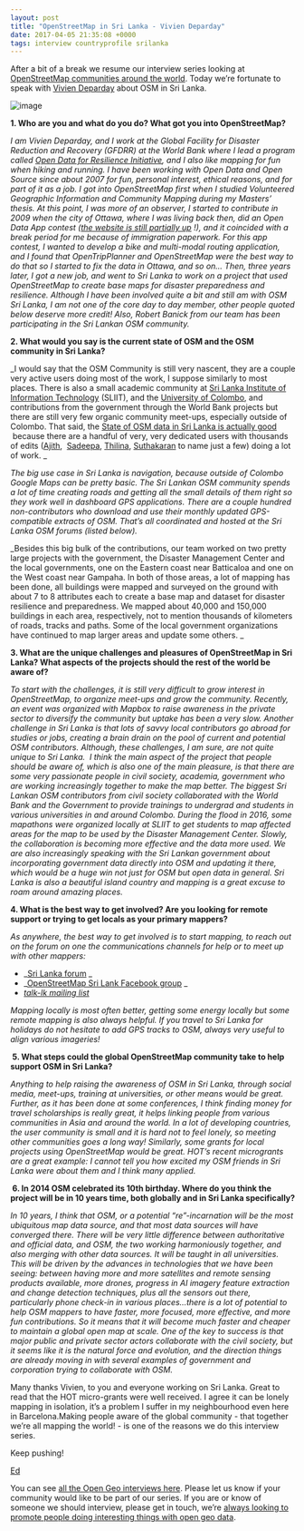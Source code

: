 ```yaml
--- 
layout: post
title: "OpenStreetMap in Sri Lanka - Vivien Deparday"
date: 2017-04-05 21:35:08 +0000
tags: interview countryprofile srilanka
---
```

After a bit of a break we resume our interview series looking at [OpenStreetMap communities around the world](http://blog.opencagedata.com/tagged/countryprofile). Today we’re fortunate to speak with [Vivien Deparday](https://twitter.com/vdeparday) about OSM in Sri Lanka.

![image](/images/tumblr_inline_onydu7yOfa1siukvl_540.png)

**1\. Who are you and what do you do? What got you into OpenStreetMap?**

_I am Vivien Deparday, and I work at the Global Facility for Disaster Reduction and Recovery (GFDRR) at the World Bank where I lead a program called [Open Data for Resilience Initiative](http://opendri.org), and I also like mapping for fun when hiking and running. I have been working with Open Data and Open Source since about 2007 for fun, personal interest, ethical reasons, and for part of it as a job. I got into OpenStreetMap first when I studied Volunteered Geographic Information and Community Mapping during my Masters’ thesis. At this point, I was more of an observer, I started to contribute in 2009 when the city of Ottawa, where I was living back then, did an Open Data App contest ([the website is still partially up](http://www.apps4ottawa.ca/) !), and it coincided with a break period for me because of immigration paperwork. For this app contest, I wanted to develop a bike and multi-modal routing application, and I found that OpenTripPlanner and OpenStreetMap were the best way to do that so I started to fix the data in Ottawa, and so on… Then, three years later, I got a new job, and went to Sri Lanka to work on a project that used OpenStreetMap to create base maps for disaster preparedness and resilience. Although I have been involved quite a bit and still am with OSM Sri Lanka, I am not one of the core day to day member, other people quoted below deserve more credit! Also, Robert Banick from our team has been participating in the Sri Lankan OSM community._  

**2\. What would you say is the current state of OSM and the OSM community in Sri Lanka?**

_I would say that the OSM Community is still very nascent, they are a couple very active users doing most of the work, I suppose similarly to most places. There is also a small academic community at [Sri Lanka Institute of Information Technology](http://www.sliit.lk/) (SLIIT), and the [University of Colombo](http://www.cmb.ac.lk/), and contributions from the government through the World Bank projects but there are still very few organic community meet-ups, especially outside of Colombo. That said, the [State of OSM data in Sri Lanka is actually good](http://bit.ly/2nUI8Kj)  because there are a handful of very, very dedicated users with thousands of edits ([Ajith](https://www.openstreetmap.org/user/ajithkarunaratne),  [Sadeepa](https://www.openstreetmap.org/user/Sadeepa%20Sepala), [Thilina](http://www.openstreetmap.org/user/Thilina), [Suthakaran](https://www.openstreetmap.org/user/Suthakaran/) to name just a few) doing a lot of work. _

_The big use case in Sri Lanka is navigation, because outside of Colombo Google Maps can be pretty basic. The Sri Lankan OSM community spends a lot of time creating roads and getting all the small details of them right so they work well in dashboard GPS applications. There are a couple hundred non-contributors who download and use their monthly updated GPS-compatible extracts of OSM. That’s all coordinated and hosted at the Sri Lanka OSM forums (listed below)._

_Besides this big bulk of the contributions, our team worked on two pretty large projects with the government, the Disaster Management Center and the local governments, one on the Eastern coast near Batticaloa and one on the West coast near Gampaha. In both of those areas, a lot of mapping has been done, all buildings were mapped and surveyed on the ground with about 7 to 8 attributes each to create a base map and dataset for disaster resilience and preparedness. We mapped about 40,000 and 150,000 buildings in each area, respectively, not to mention thousands of kilometers of roads, tracks and paths. Some of the local government organizations have continued to map larger areas and update some others. _  

**3\. What are the unique challenges and pleasures of OpenStreetMap in Sri Lanka? What aspects of the projects should the rest of the world be aware of?**

_To start with the challenges, it is still very difficult to grow interest in OpenStreetMap, to organize meet-ups and grow the community. Recently, an event was organized with Mapbox to raise awareness in the private sector to diversify the community but uptake has been a very slow. Another challenge in Sri Lanka is that lots of savvy local contributors go abroad for studies or jobs, creating a brain drain on the pool of current and potential OSM contributors. Although, these challenges, I am sure, are not quite unique to Sri Lanka.  I think the main aspect of the project that people should be aware of, which is also one of the main pleasure, is that there are some very passionate people in civil society, academia, government who are working increasingly together to make the map better. The biggest Sri Lankan OSM contributors from civil society collaborated with the World Bank and the Government to provide trainings to undergrad and students in various universities in and around Colombo. During the flood in 2016, some mapathons were organized locally at SLIIT to get students to map affected areas for the map to be used by the Disaster Management Center. Slowly, the collaboration is becoming more effective and the data more used. We are also increasingly speaking with the Sri Lankan government about incorporating government data directly into OSM and updating it there, which would be a huge win not just for OSM but open data in general. Sri Lanka is also a beautiful island country and mapping is a great excuse to roam around amazing places._  

**4\. What is the best way to get involved? Are you looking for remote support or trying to get locals as your primary mappers?**

_As anywhere, the best way to get involved is to start mapping, to reach out on the forum on one the communications channels for help or to meet up with other mappers:_

*   _[Sri Lanka forum](http://lkosm.freeforums.net/) _
*   _[OpenStreetMap Sri Lank Facebook group](https://www.facebook.com/groups/142058222659672/) _
*   _[talk-lk mailing list](https://lists.openstreetmap.org/listinfo/talk-lk)_ 

_Mapping locally is most often better, getting some energy locally but some remote mapping is also always helpful. If you travel to Sri Lanka for holidays do not hesitate to add GPS tracks to OSM, always very useful to align various imageries!_

** 5\. What steps could the global OpenStreetMap community take to help support OSM in Sri Lanka? **

_Anything to help raising the awareness of OSM in Sri Lanka, through social media, meet-ups, training at universities, or other means would be great. Further, as it has been done at some conferences, I think finding money for travel scholarships is really great, it helps linking people from various communities in Asia and around the world. In a lot of developing countries, the user community is small and it is hard not to feel lonely, so meeting other communities goes a long way! Similarly, some grants for local projects using OpenStreetMap would be great. HOT’s recent microgrants are a great example: I cannot tell you how excited my OSM friends in Sri Lanka were about them and I think many applied._

** 6\. In 2014 OSM celebrated its 10th birthday. Where do you think the project will be in 10 years time, both globally and in Sri Lanka specifically?**

_In 10 years, I think that OSM, or a potential “re”-incarnation will be the most ubiquitous map data source, and that most data sources will have converged there. There will be very little difference between authoritative and official data, and OSM, the two working harmoniously together, and also merging with other data sources. It will be taught in all universities. This will be driven by the advances in technologies that we have been seeing: between having more and more satellites and remote sensing products available, more drones, progress in AI imagery feature extraction and change detection techniques, plus all the sensors out there, particularly phone check-in in various places…there is a lot of potential to help OSM mappers to have faster, more focused, more effective, and more fun contributions. So it means that it will become much faster and cheaper to maintain a global open map at scale. One of the key to success is that major public and private sector actors collaborate with the civil society, but it seems like it is the natural force and evolution, and the direction things are already moving in with several examples of government and corporation trying to collaborate with OSM._  

Many thanks Vivien, to you and everyone working on Sri Lanka. Great to read that the HOT micro-grants were well received. I agree it can be lonely mapping in isolation, it’s a problem I suffer in my neighbourhood even here in Barcelona.Making people aware of the global community - that together we’re all mapping the world! - is one of the reasons we do this interview series.

Keep pushing!

[Ed](https://twitter.com/freyfogle)

You can see [all the Open Geo interviews here](http://blog.opencagedata.com/tagged/interview). Please let us know if your community would like to be part of our series. If you are or know of someone we should interview, please get in touch, we’re [always looking to promote people doing interesting things with open geo data](http://blog.opencagedata.com/post/98139732993/call-for-open-geo-openstreetmap-interviewees).